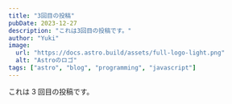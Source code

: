 ```yaml
---
title: "3回目の投稿"
pubDate: 2023-12-27
description: "これは3回目の投稿です。"
author: "Yuki"
image:
  url: "https://docs.astro.build/assets/full-logo-light.png"
  alt: "Astroのロゴ"
tags: ["astro", "blog", "programming", "javascript"]
---
```


これは 3 回目の投稿です。
